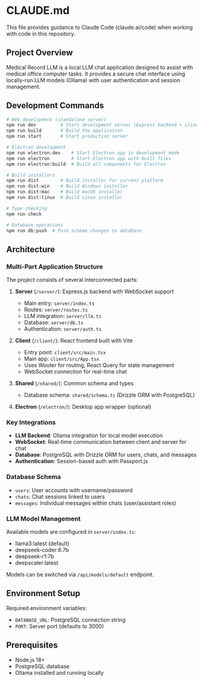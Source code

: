 # CLAUDE.md

This file provides guidance to Claude Code (claude.ai/code) when working with code in this repository.

## Project Overview

Medical Record LLM is a local LLM chat application designed to assist with medical office computer tasks. It provides a secure chat interface using locally-run LLM models (Ollama) with user authentication and session management.

## Development Commands

```bash
# Web development (standalone server)
npm run dev         # Start development server (Express backend + client build)
npm run build       # Build the application
npm run start       # Start production server

# Electron development 
npm run electron:dev    # Start Electron app in development mode
npm run electron        # Start Electron app with built files
npm run electron:build  # Build all components for Electron

# Build installers
npm run dist        # Build installer for current platform
npm run dist:win    # Build Windows installer
npm run dist:mac    # Build macOS installer  
npm run dist:linux  # Build Linux installer

# Type checking
npm run check

# Database operations
npm run db:push  # Push schema changes to database
```

## Architecture

### Multi-Part Application Structure

The project consists of several interconnected parts:

1. **Server** (`/server/`): Express.js backend with WebSocket support
   - Main entry: `server/index.ts`
   - Routes: `server/routes.ts` 
   - LLM integration: `server/llm.ts`
   - Database: `server/db.ts`
   - Authentication: `server/auth.ts`

2. **Client** (`/client/`): React frontend built with Vite
   - Entry point: `client/src/main.tsx`
   - Main app: `client/src/App.tsx`
   - Uses Wouter for routing, React Query for state management
   - WebSocket connection for real-time chat

3. **Shared** (`/shared/`): Common schema and types
   - Database schema: `shared/schema.ts` (Drizzle ORM with PostgreSQL)

4. **Electron** (`/electron/`): Desktop app wrapper (optional)

### Key Integrations

- **LLM Backend**: Ollama integration for local model execution
- **WebSocket**: Real-time communication between client and server for chat
- **Database**: PostgreSQL with Drizzle ORM for users, chats, and messages
- **Authentication**: Session-based auth with Passport.js

### Database Schema

- `users`: User accounts with username/password
- `chats`: Chat sessions linked to users  
- `messages`: Individual messages within chats (user/assistant roles)

### LLM Model Management

Available models are configured in `server/index.ts`:
- llama3:latest (default)
- deepseek-coder:6.7b
- deepseek-r1:7b
- deepscaler:latest

Models can be switched via `/api/models/default` endpoint.

## Environment Setup

Required environment variables:
- `DATABASE_URL`: PostgreSQL connection string
- `PORT`: Server port (defaults to 3000)

## Prerequisites

- Node.js 18+
- PostgreSQL database
- Ollama installed and running locally